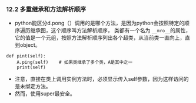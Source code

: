 ### 12.2 多重继承和方法解析顺序* python能区分d.pong（）调用的是哪个方法，是因为python会按照特定的顺序遍历继承图，这个顺序叫方法解析顺序，类都有一个名为 `__mro__`的属性，它的值是一个元组，按照方法解析顺序列出各个超类，从当前类一直向上，直到object。```def pint(self):    A.ping(self)    # 如果类继承了多个类，A是其中之一    print(self)```* 注意，直接在类上调用实例方法时，必须显示传入self参数，因为这样访问的是未绑定方法。* 然而，使用super最安全。